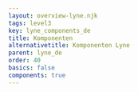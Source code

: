 ```yaml
---
layout: overview-lyne.njk
tags: level3
key: lyne_components_de
title: Komponenten
alternativetitle: Komponenten Lyne
parent: lyne_de
order: 40
basics: false
components: true
---
```

